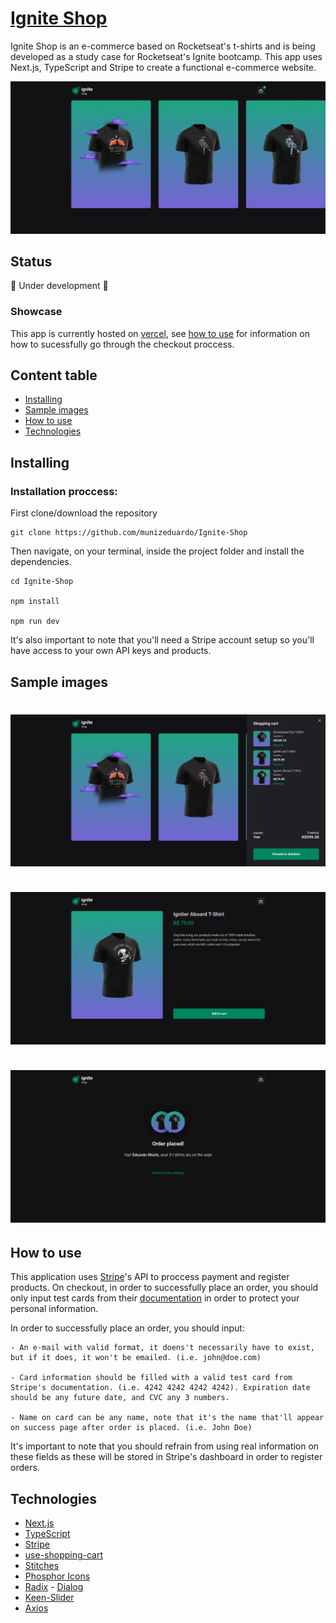 # [Ignite Shop](https://ignite-shop-peach.vercel.app/)
Ignite Shop is an e-commerce based on Rocketseat's t-shirts and is being developed as a study case for Rocketseat's Ignite bootcamp. This app uses Next.js, TypeScript and Stripe to create a functional e-commerce website.

<img src="public/home_page.png" />

## Status
🚧 Under development 🚧

### Showcase
This app is currently hosted on [vercel](https://ignite-shop-peach.vercel.app/), see [how to use](#how-to-use) for information on how to sucessfully go through the checkout proccess.

## Content table
<!--ts-->
   * [Installing](#Installing)
   * [Sample images](#Sample-images)
   * [How to use](#How-to-use)
   * [Technologies](#Technologies)
<!--te-->

## Installing

### Installation proccess:
First clone/download the repository
```
git clone https://github.com/munizeduardo/Ignite-Shop
```
Then navigate, on your terminal, inside the project folder and install the dependencies.
```
cd Ignite-Shop

npm install

npm run dev
```
It's also important to note that you'll need a Stripe account setup so you'll have access to your own API keys and products.

## Sample images
<h1>
  <img src="public/shoppingcart.png"/>
    &nbsp;
  <img src="public/details_page.png"/>
    &nbsp;
  <img src="public/success.png"/>
</h1>

## How to use

This application uses [Stripe](https://stripe.com/)'s API to proccess payment and register products. On checkout, in order to successfully place an order, you should only input test cards from their [documentation](https://stripe.com/docs/testing#cards) in order to protect your personal information.

In order to successfully place an order, you should input:
```
- An e-mail with valid format, it doens't necessarily have to exist, but if it does, it won't be emailed. (i.e. john@doe.com)

- Card information should be filled with a valid test card from Stripe's documentation. (i.e. 4242 4242 4242 4242). Expiration date should be any future date, and CVC any 3 numbers.

- Name on card can be any name, note that it's the name that'll appear on success page after order is placed. (i.e. John Doe)
```

It's important to note that you should refrain from using real information on these fields as these will be stored in Stripe's dashboard in order to register orders.

## Technologies

- [Next.js](https://nextjs.org/)
- [TypeScript](https://www.typescriptlang.org/)
- [Stripe](https://stripe.com/)
- [use-shopping-cart](https://useshoppingcart.com/)
- [Stitches](https://stitches.dev/)
- [Phosphor Icons](https://phosphoricons.com/)
- [Radix](https://www.radix-ui.com/) - [Dialog](https://www.radix-ui.com/docs/primitives/components/dialog)
- [Keen-Slider](https://keen-slider.io/)
- [Axios](https://axios-http.com/)


